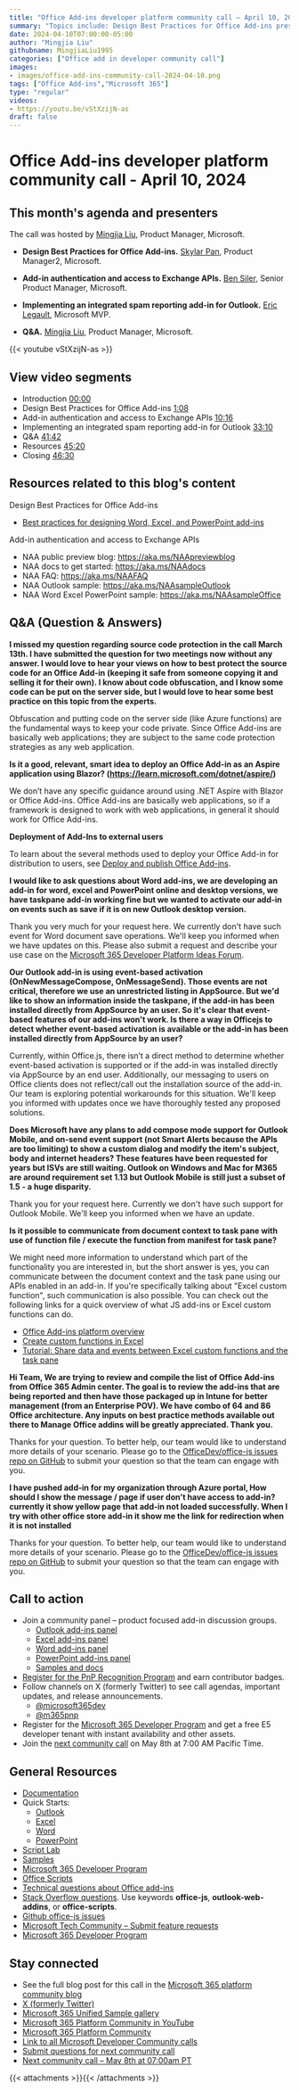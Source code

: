```yaml
---
title: "Office Add-ins developer platform community call – April 10, 2024"
summary: "Topics include: Design Best Practices for Office Add-ins presented by Skylar Pan, Product Manager2 at Microsoft, Add-in authentication and access to Exchange APIs presented by Ben Siler, Senior Product Manager, and Implementing an integrated spam reporting add-in for Outlook presented by Eric Legault, Microsoft MVP. Call hosted by Mingjia Liu, Product Manager at Microsoft. Recorded on April 10, 2024."
date: 2024-04-10T07:00:00-05:00
author: "Mingjia Liu"
githubname: MingjiaLiu1995
categories: ["Office add in developer community call"]
images:
- images/office-add-ins-community-call-2024-04-10.png
tags: ["Office Add-ins","Microsoft 365"]
type: "regular"
videos:
- https://youtu.be/vStXzijN-as
draft: false
---
```


# Office Add-ins developer platform community call - April 10, 2024

## This month's agenda and presenters

The call was hosted by [Mingjia Liu](https://www.linkedin.com/in/mingjia-liu-90a69a24a/), Product Manager, Microsoft.

* **Design Best Practices for Office Add-ins.** [Skylar Pan](https://www.linkedin.com/in/skylar-pan-4566617b/), Product Manager2, Microsoft.

* **Add-in authentication and access to Exchange APIs.** [Ben Siler](https://www.linkedin.com/in/bensiler/), Senior Product Manager, Microsoft.

* **Implementing an integrated spam reporting add-in for Outlook.** [Eric Legault](https://www.linkedin.com/in/ericlegault/), Microsoft MVP.

* **Q&A.** [Mingjia Liu](https://www.linkedin.com/in/mingjia-liu-90a69a24a/), Product Manager, Microsoft.

{{< youtube vStXzijN-as >}}

## View video segments

* Introduction [00:00](https://youtu.be/vStXzijN-as?t=0)
* Design Best Practices for Office Add-ins [1:08](https://youtu.be/vStXzijN-as?t=68)
* Add-in authentication and access to Exchange APIs [10:16](https://youtu.be/vStXzijN-as?t=616)
* Implementing an integrated spam reporting add-in for Outlook [33:10](https://youtu.be/vStXzijN-as?t=1990)
* Q&A [41:42](https://youtu.be/vStXzijN-as?t=2502)
* Resources [45:20](https://youtu.be/vStXzijN-as?t=2720)
* Closing [46:30](https://youtu.be/vStXzijN-as?t=2790)

## Resources related to this blog's content
Design Best Practices for Office Add-ins
* [Best practices for designing Word, Excel, and PowerPoint add-ins](https://devblogs.microsoft.com/microsoft365dev/best-practices-for-designing-word-excel-and-powerpoint-add-ins/)

Add-in authentication and access to Exchange APIs
* NAA public preview blog: https://aka.ms/NAApreviewblog​
* NAA docs to get started: https://aka.ms/NAAdocs​
* NAA FAQ: https://aka.ms/NAAFAQ​
* NAA Outlook sample: https://aka.ms/NAAsampleOutlook​
* NAA Word Excel PowerPoint sample: https://aka.ms/NAAsampleOffice​

## Q&A (Question & Answers)

**I missed my question regarding source code protection in the call March 13th. I have submitted the question for two meetings now without any answer. I would love to hear your views on how to best protect the source code for an Office Add-in (keeping it safe from someone copying it and selling it for their own). I know about code obfuscation, and I know some code can be put on the server side, but I would love to hear some best practice on this topic from the experts.**

Obfuscation and putting code on the server side (like Azure functions) are the fundamental ways to keep your code private. Since Office Add-ins are basically web applications; they are subject to the same code protection strategies as any web application.

**Is it a good, relevant, smart idea to deploy an Office Add-in as an Aspire application using Blazor? (https://learn.microsoft.com/dotnet/aspire/)**

We don’t have any specific guidance around using .NET Aspire with Blazor or Office Add-ins. Office Add-ins are basically web applications, so if a framework is designed to work with web applications, in general it should work for Office Add-ins. ​

**Deployment of Add-Ins to external users**

To learn about the several methods used to deploy your Office Add-in for distribution to users, see [Deploy and publish Office Add-ins](https://learn.microsoft.com/office/dev/add-ins/publish/publish).

**I would like to ask questions about Word add-ins, we are developing an add-in for word, excel and PowerPoint online and desktop versions, we have taskpane add-in working fine but we wanted to activate our add-in on events such as save if it is on new Outlook desktop version.**

Thank you very much for your request here. We currently don't have such event for Word document save operations. We'll keep you informed when we have updates on this. Please also submit a request and describe your use case on the [Microsoft 365 Developer Platform Ideas Forum]( https://techcommunity.microsoft.com/t5/microsoft-365-developer-platform/idb-p/Microsoft365DeveloperPlatform).

**Our Outlook add-in is using event-based activation (OnNewMessageCompose, OnMessageSend). Those events are not critical, therefore we use an unrestricted listing in AppSource. But we'd like to show an information inside the taskpane, if the add-in has been installed directly from AppSource by an user. So it's clear that event-based features of our add-ins won't work. Is there a way in Officejs to detect whether event-based activation is available or the add-in has been installed directly from AppSource by an user?**

Currently, within Office.js, there isn’t a direct method to determine whether event-based activation is supported or if the add-in was installed directly via AppSource by an end user. Additionally, our messaging to users on Office clients does not reflect/call out the installation source of the add-in. Our team is exploring potential workarounds for this situation. We'll keep you informed with updates once we have thoroughly tested any proposed solutions. 

**Does Microsoft have any plans to add compose mode support for Outlook Mobile, and on-send event support (not Smart Alerts because the APIs are too limiting) to show a custom dialog and modify the item's subject, body and internet headers? These features have been requested for years but ISVs are still waiting. Outlook on Windows and Mac for M365 are around requirement set 1.13 but Outlook Mobile is still just a subset of 1.5 - a huge disparity.**

Thank you for your request here. Currently we don't have such support for Outlook Mobile. We'll keep you informed when we have an update.​

**Is it possible to communicate from document context to task pane with use of function file / execute the function from manifest for task pane?**

We might need more information to understand which part of the functionality you are interested in, but the short answer is yes, you can communicate between the document context and the task pane using our APIs enabled in an add-in. If you're specifically talking about "Excel custom function", such communication is also possible. You can check out the following links for a quick overview of what JS add-ins or Excel custom functions can do. 

* [Office Add-ins platform overview](https://learn.microsoft.com/office/dev/add-ins/overview/office-add-ins)
* [Create custom functions in Excel](https://learn.microsoft.com/office/dev/add-ins/excel/custom-functions-overview)
* [Tutorial: Share data and events between Excel custom functions and the task pane](https://learn.microsoft.com/office/dev/add-ins/tutorials/share-data-and-events-between-custom-functions-and-the-task-pane-tutorial)

**Hi Team, We are trying to review and compile the list of Office Add-ins from Office 365 Admin center. The goal is to review the add-ins that are being reported and then have those packaged up in Intune for better management (from an Enterprise POV). We have combo of 64 and 86 Office architecture. Any inputs on best practice methods available out there to Manage Office addins will be greatly appreciated. Thank you.**

Thanks for your question. To better help, our team would like to understand more details of your scenario. Please go to the [OfficeDev/office-js issues repo on GitHub](https://github.com/officedev/office-js/issues) to submit your question so that the team can engage with you.

**I have pushed add-in for my organization through Azure portal, How should I show the message / page if user don't have access to add-in? currently it show yellow page that add-in not loaded successfully. When I try with other office store add-in it show me the link for redirection when it is not installed**

Thanks for your question. To better help, our team would like to understand more details of your scenario. Please go to the [OfficeDev/office-js issues repo on GitHub](https://github.com/officedev/office-js/issues) to submit your question so that the team can engage with you.

## Call to action

* Join a community panel – product focused add-in discussion groups.
    * [Outlook add-ins panel](https://ux.microsoft.com/Panel/OutlookAddinDeveloper)
    * [Excel add-ins panel](https://ux.microsoft.com/Panel/ExcelAddinDeveloper)
    * [Word add-ins panel](https://ux.microsoft.com/Panel/WordAddinDeveloper)
    * [PowerPoint add-ins panel](https://ux.microsoft.com/Panel/PowerPointAddinDeveloper)
    * [Samples and docs](https://ux.microsoft.com/Panel/OfficeAddinImproveSamplesDocs)
* [Register for the PnP Recognition Program](https://pnp.github.io/recognitionprogram/) and earn contributor badges.
* Follow channels on X (formerly Twitter) to see call agendas, important updates, and release announcements.
    * [@microsoft365dev](https://twitter.com/microsoft365dev)
    * [@m365pnp](https://twitter.com/m365pnp)
* Register for the [Microsoft 365 Developer Program](https://aka.ms/m365/devprogram) and get a free E5 developer tenant with instant availability and other assets.
* Join the [next community call](https://aka.ms/officeaddinscommunitycall) on May 8th at 7:00 AM Pacific Time.

## General Resources

* [Documentation](https://aka.ms/office-add-ins-docs)
* Quick Starts:
    * [Outlook](https://learn.microsoft.com/office/dev/add-ins/quickstarts/outlook-quickstart)
    * [Excel](https://learn.microsoft.com/office/dev/add-ins/quickstarts/excel-quickstart-jquery)
    * [Word](https://learn.microsoft.com/office/dev/add-ins/quickstarts/word-quickstart)
    * [PowerPoint](https://learn.microsoft.com/office/dev/add-ins/quickstarts/powerpoint-quickstart)
* [Script Lab](https://aka.ms/getscriptlab)
* [Samples](https://aka.ms/officeaddinsamples)
* [Microsoft 365 Developer Program](https://aka.ms/M365devprogram)
* [Office Scripts](aka.ms/office-scripts-docs)
* [Technical questions about Office add-ins](https://aka.ms/office-addins-dev-questions)
* [Stack Overflow questions](https://stackoverflow.com). Use keywords **office-js**, **outlook-web-addins**, or **office-scripts**.
* [Github office-js issues](https://github.com/OfficeDev/office-js/issues)
* [Microsoft Tech Community – Submit feature requests](https://aka.ms/m365dev-suggestions)
* [Microsoft 365 Developer Program](https://aka.ms/M365devprogram)

## Stay connected

* See the full blog post for this call in the [Microsoft 365 platform community blog](https://aka.ms/m365pnp/blog)
* [X (formerly Twitter)](https://twitter.com/microsoft365dev)
* [Microsoft 365 Unified Sample gallery](https://aka.ms/community/samples)
* [Microsoft 365 Platform Community in YouTube](https://aka.ms/community/videos)
* [Microsoft 365 Platform Community](https://aka.ms/community/home)
* [Link to all Microsoft Developer Community calls](https://aka.ms/M365DevCalls)
* [Submit questions for next community call](https://aka.ms/officeaddinsform)
* [Next community call – May 8th at 07:00am PT](https://aka.ms/officeaddinscommunitycall)

{{< attachments >}}{{< /attachments >}}
